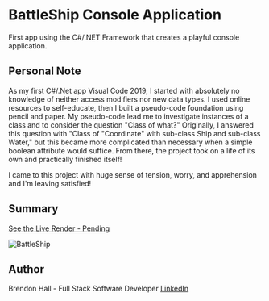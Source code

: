 # BattleShip Console Application

First app using the C#/.NET Framework that creates a playful console application.

## Personal Note

As my first C#/.Net app Visual Code 2019, I started with absolutely no knowledge of neither access modifiers nor new data types. I used online resources to self-educate, then I built a pseudo-code foundation using pencil and paper. My pseudo-code lead me to investigate instances of a class and to consider the question "Class of what?" Originally, I answered this question with "Class of "Coordinate" with sub-class Ship and sub-class Water," but this became more complicated than necessary when a simple boolean attribute would suffice. From there, the project took on a life of its own and practically finished itself!

I came to this project with huge sense of tension, worry, and apprehension and I'm leaving satisfied!

## Summary

[See the Live Render - Pending]()

![BattleShip](https://user-images.githubusercontent.com/80381428/137179583-10360a46-e331-46dc-9c7f-06004827d0e4.png)

## Author
Brendon Hall - Full Stack Software Developer [LinkedIn](https://www.linkedin.com/in/brendonphall/)
